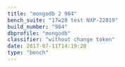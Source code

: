 ```yaml
---
title: "mongodb 2 984"
bench_suite: "17w28 test NXP-22019"
build_number: "984"
dbprofile: "mongodb"
classifier: "without change token"
date: 2017-07-11T14:19:20
type: "bench"
---
```

